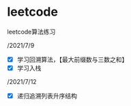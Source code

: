 # leetcode
leetcode算法练习

/2021/7/9

- [x] 学习回溯算法，【最大前缀数与三数之和】
- [x] 学习入栈

/2021/7/12

- [x] 递归追溯列表升序结构